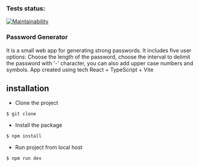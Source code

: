 ### Tests status:

[![Maintainability](https://api.codeclimate.com/v1/badges/130e41968143ab1a3d48/maintainability)](https://codeclimate.com/github/marininiurii/Password-Generator/maintainability)

### Password Generator

It is a small web app for generating strong passwords. It includes five user options: Choose the length of the password, choose the interval to delimit the password with '-' character, you can also add upper case numbers and symbols.
App created using tech React + TypeScript + Vite

## installation

- Сlone the project

```
$ git clone
```

- Install the package

```
$ npm install
```

- Run project from local host

```
$ npm run dev
```
